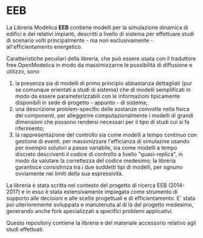 # EEB

La Libreria Modelica **EEB** contiene modelli per la simulazione dinamica di edifici e dei relativi impianti, descritti a livello di sistema per effettuare studi di scenario volti principalmente - ma non esclusivamente - all'efficientamento energetico.

Caratteristiche peculiari della libreria, che può essere usata con il traduttore free OpenModelica in modo da massimizzarne le possibilità di diffusione e utilizzo, sono

1. la presenza sia di modelli di primo principio abbastanza dettagliati (pur se comunque orientati a studi di sistema) che di modelli semplificati in modo da essere parameterizzabili con le informazioni tipicamente disponibili in sede di progetto - appunto - di sistema;
2. una descrizione problem-specific delle sostanze coinvolte nella fisica dei componenti, per alleggerire computazionalmente i modelli di grandi dimensioni che possono rendersi necessari per il tipo di studi cui si fa riferimento;
3. la rappresentazione del controllo sia come modelli a tempo continuo con gestione di eventi, per massimizzare l'efficianza di simulazine usando per esempio solutori a passo variabile, sia come modelli a tempo discreto descriventi il codice di controllo a livello "quasi-replica", in modo da valutare la correttezza del codice medesimo; la libreria garantisce consistrnza tra i due suddetti tipi di modelli, per ognuno ovviamente nei limiti della sua espressività.

La libreria è stata scritta nel contesto del progetto di ricerca EEB (2014-2017) e in esso è stata estensivamente impiegata come strumento di supporto alle decisioni e alle scelte progettuali e di efficientamento. E' stata poi ulterioremente sviluppata e manutenuta al di là del progetto medesimo, generando anche fork specializzati a specifici problemi applicativi.

Questo repository contiene la libreria e del materiale accessorio relativo agli studi effettuati.


